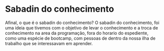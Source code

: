 # Sabadin do conhecimento
Afinal, o que é o sabadin do conhecimento?
O sabadin do conhecimento, foi uma ideia que tivemos com o objetivo de levar o conhecimento e a troca de conhecimento na area da programação, fora do horario do espediente, como uma espécie de bootcamp, com pessoas de dentro da nossa ilha de trabalho que se interessavam em aprender.
